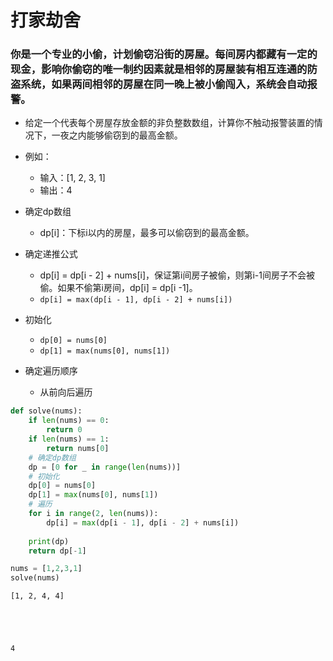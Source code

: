 
# 打家劫舍

### 你是一个专业的小偷，计划偷窃沿街的房屋。每间房内都藏有一定的现金，影响你偷窃的唯一制约因素就是相邻的房屋装有相互连通的防盗系统，如果两间相邻的房屋在同一晚上被小偷闯入，系统会自动报警。

* 给定一个代表每个房屋存放金额的非负整数数组，计算你不触动报警装置的情况下，一夜之内能够偷窃到的最高金额。

* 例如：
    * 输入：[1, 2, 3, 1]
    * 输出：4

* 确定dp数组
    * dp[i]：下标i以内的房屋，最多可以偷窃到的最高金额。
* 确定递推公式
    * dp[i] = dp[i - 2] + nums[i]，保证第i间房子被偷，则第i-1间房子不会被偷。如果不偷第i房间，dp[i] = dp[i -1]。
    * `dp[i] = max(dp[i - 1], dp[i - 2] + nums[i])`
* 初始化
    * `dp[0] = nums[0]`
    * `dp[1] = max(nums[0], nums[1])`
* 确定遍历顺序
    * 从前向后遍历


```python
def solve(nums):
    if len(nums) == 0:
        return 0
    if len(nums) == 1:
        return nums[0]
    # 确定dp数组
    dp = [0 for _ in range(len(nums))]
    # 初始化
    dp[0] = nums[0]
    dp[1] = max(nums[0], nums[1])
    # 遍历
    for i in range(2, len(nums)):
        dp[i] = max(dp[i - 1], dp[i - 2] + nums[i])
    
    print(dp)
    return dp[-1]
```


```python
nums = [1,2,3,1]
solve(nums)
```

    [1, 2, 4, 4]
    




    4


